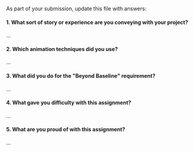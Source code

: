 As part of your submission, update this file with answers:

#### 1. What sort of story or experience are you conveying with your project?

...

#### 2. Which animation techniques did you use?

...

#### 3. What did you do for the "Beyond Baseline" requirement?

...

#### 4. What gave you difficulty with this assignment?

...

#### 5. What are you proud of with this assignment?

...
